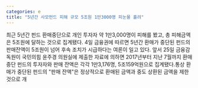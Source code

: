 ```yaml
---
categories: e
title: "5년간 사모펀드 피해 규모 5조원 1만3000명 피눈물 흘려"
---
```

최근 5년간 펀드 환매중단으로 개인 투자자 약 1만3,000명이 피해를 봤고, 총 피해금액은 5조원에 달하는 것으로 집계됐다. 4일 금융권에 따르면 5년간 환매가 중단된 펀드의 판매잔액이 5조원이 넘어 후속 조치가 시급하다는 여론이 일고 있다. 앞서 25일 금융감독원이 국민의힘 윤주경 의원실에 제출한 자료에 의하면 2017년부터 지난 7월까지 환매 중단 펀드의 투자자와 판매 잔액은 각각 1만3,176명, 5조159억원으로 집계됐다.통상 환매가 중단된 펀드의 "판매 잔액"은 정상적으로 환매된 금액과 중도 상환된 금액을 제한 것으로 개